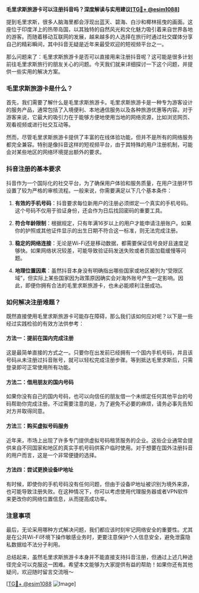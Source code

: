 **毛里求斯旅游卡可以注册抖音吗？深度解读与实用建议[[TG💪+ @esim1088](https://t.me/s/esim1088)]**

提到毛里求斯，很多人脑海里都会浮现出蓝天、碧海、白沙和椰林摇曳的画面。这座位于印度洋上的热带岛国，以其独特的自然风光和文化魅力吸引着来自世界各地的游客。而随着移动互联网的发展，越来越多的人选择在旅行时通过社交媒体分享自己的精彩瞬间，其中抖音无疑是近年来最受欢迎的短视频平台之一。

那么问题来了：毛里求斯旅游卡是否可以直接用来注册抖音呢？这可能是很多计划前往毛里求斯旅行的朋友关心的问题。今天我们就来详细探讨一下这个问题，并提供一些实用的解决方案。

### 毛里求斯旅游卡是什么？

首先，我们需要了解什么是毛里求斯旅游卡。毛里求斯旅游卡是一种专为游客设计的服务产品，通常包括了入境便利、本地通信服务以及各种旅游优惠等内容。对于游客来说，它最大的吸引力在于能够方便地使用当地的网络资源，比如浏览网页、观看视频或进行社交互动等。

然而，尽管毛里求斯旅游卡提供了丰富的在线体验功能，但并不是所有的网络服务都完全兼容。特别是像抖音这样的短视频平台，由于其特殊的用户注册机制，可能会对某些地区的网络环境提出额外的要求。

### 抖音注册的基本要求

抖音作为一个国际化的社交平台，为了确保用户体验和服务质量，在用户注册环节设置了较为严格的审核流程。一般来说，你需要满足以下几个基本条件：

1. **有效的手机号码**：抖音要求每位新用户的注册必须绑定一个真实的手机号码。这个号码不仅用于验证身份，还会作为日后找回密码的重要工具。
   
2. **符合年龄限制**：根据规定，只有年满16岁以上的用户才能申请注册账户。如果你的护照或其他证件显示的出生日期不符合这一标准，则无法完成注册。

3. **稳定的网络连接**：无论是Wi-Fi还是移动数据，都需要保证信号良好且速度足够快。如果网络状况较差，可能导致验证码发送失败或者页面加载缓慢等问题。

4. **地理位置因素**：虽然抖音本身没有明确指出哪些国家或地区被列为“受限区域”，但实际上某些国家因为政策原因确实会对海外账号产生一定影响。因此，即便你拥有合法的毛里求斯旅游卡，也未必能顺利注册成功。

### 如何解决注册难题？

既然直接使用毛里求斯旅游卡可能存在障碍，那么我们该如何应对呢？以下是一些经过实践检验的有效方法供参考：

#### 方法一：提前在国内完成注册
这是最简单直接的方式之一。只要你在出发前已经拥有一个国内手机号码，并且该号码从未注册过抖音账号，就可以轻松完成注册步骤。等到抵达毛里求斯后，只需登录即可正常使用所有功能。

#### 方法二：借用朋友的国内号码
如果你没有自己的国内号码，也可以向信任的朋友借一个未绑定任何其他平台的号码帮助你完成注册。不过需要注意的是，为了避免不必要的麻烦，请务必事先告知对方并取得同意。

#### 方法三：购买虚拟号码服务
近年来，市场上出现了许多专门提供虚拟号码租赁服务的企业。这些企业通常会提供来自不同国家和地区的真实手机号码供客户临时使用。对于想要在国外注册抖音的用户而言，这是一个非常便捷的选择。

#### 方法四：尝试更换设备IP地址
有时候，即使你的手机号码没有任何问题，但由于设备IP地址被识别为境外来源，也可能导致注册失败。在这种情况下，你可以考虑使用代理服务器或者VPN软件来更改你的网络位置信息，从而提高成功率。

### 注意事项

最后，无论采用哪种方式解决问题，我们都应该时刻牢记网络安全的重要性。尤其是在公共Wi-Fi环境下操作敏感业务时，更要注意保护个人信息安全，避免泄露隐私数据给不法分子利用。

总结起来，虽然毛里求斯旅游卡本身并不能直接支持抖音注册，但通过上述几种途径完全可以克服这一困难。希望本文能够为大家提供有益的帮助！如果你还有其他疑问，欢迎随时留言交流哦～

[[TG💪+ @esim1088](https://t.me/s/esim1088) ![Image](https://i.postimg.cc/4NQfJmqS/Snipaste-2025-05-13-00-14-12.png)]